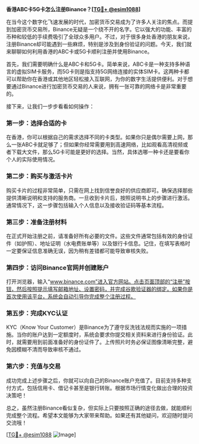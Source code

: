 **香港ABC卡5G卡怎么注册Binance？[[TG💪+ @esim1088](https://t.me/s/esim1088)]**

在当今这个数字化飞速发展的时代，加密货币交易成为了许多人关注的焦点。而提到加密货币交易所，Binance无疑是一个绕不开的名字。它以强大的功能、丰富的币种和较低的手续费吸引了全球众多用户。不过，对于很多身处香港的朋友来说，注册Binance却可能遇到一些麻烦，特别是涉及到身份验证的问题。今天，我们就来聊聊如何利用香港的ABC卡或5G卡顺利注册并使用Binance。

首先，我们需要明确什么是ABC卡和5G卡。简单来说，ABC卡是一种支持多种语言的虚拟SIM卡服务，而5G卡则是指支持5G网络连接的实体SIM卡。这两种卡都可以帮助你在香港或其他地区轻松接入互联网，为你的数字生活提供便利。对于想要通过Binance进行加密货币交易的人来说，拥有一张可靠的网络卡是非常重要的。

接下来，让我们一步步看看如何操作：

### 第一步：选择合适的卡

在香港，你可以根据自己的需求选择不同的卡类型。如果你只是偶尔需要上网，那么一张ABC卡就足够了；但如果你经常需要用到高速网络，比如观看高清视频或者下载大文件，那么5G卡可能是更好的选择。当然，具体选哪一种卡还是要看你个人的实际使用情况。

### 第二步：购买与激活卡片

购买卡片的过程非常简单，只需在网上找到信誉良好的供应商即可。确保选择那些提供清晰说明和支持的服务商。一旦收到卡片后，按照说明书上的步骤进行激活。通常情况下，这一步骤包括输入个人信息以及接收验证码等基本流程。

### 第三步：准备注册材料

在正式开始注册之前，请准备好所有必要的文件。这些文件通常包括有效的身份证件（如护照）、地址证明（水电费账单等）以及银行卡信息。记住，在填写表格时一定要保证信息准确无误，因为稍有差错都可能导致审核失败。

### 第四步：访问Binance官网并创建账户

打开浏览器，输入“www.binance.com”进入官方网站。点击页面顶部的“注册”按钮，然后按照提示填写邮箱地址、设置密码，并完成谷歌验证器的绑定。如果你是首次使用该平台，系统会自动引导你完成整个注册过程。

### 第五步：完成KYC认证

KYC（Know Your Customer）是Binance为了遵守反洗钱法规而实施的一项措施。当你的账户达到一定额度时，系统会要求你提交相关资料来进行身份验证。此时，就需要用到前面准备好的身份证件了。上传照片时务必保证图像清晰完整，避免因模糊不清而导致审核不通过。

### 第六步：充值与交易

成功完成上述步骤之后，你就可以向自己的Binance账户充值了。目前支持多种支付方式，包括信用卡、借记卡甚至是银行转账。根据市场行情变化做出合理的投资决策吧！

总之，虽然注册Binance看似复杂，但实际上只要按照正确的途径去做，就能顺利完成整个流程。希望本文能够为大家带来帮助。如果还有其他疑问，欢迎随时提问交流哦！

[[TG💪+ @esim1088](https://t.me/s/esim1088) ![Image](https://i.postimg.cc/4NQfJmqS/Snipaste-2025-05-13-00-14-12.png)]